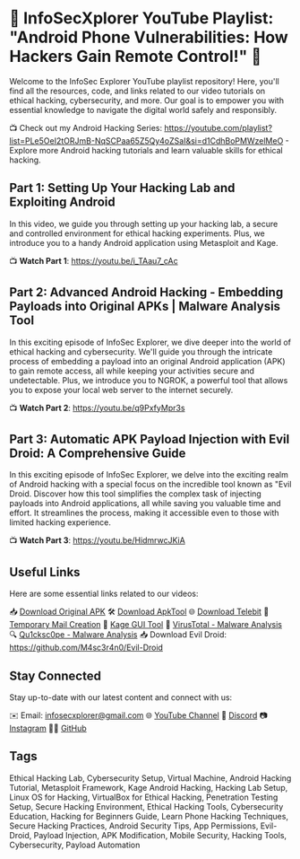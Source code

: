 # 🚀 InfoSecXplorer YouTube Playlist: "Android Phone Vulnerabilities: How Hackers Gain Remote Control!" 🚀

Welcome to the InfoSec Explorer YouTube playlist repository! Here, you'll find all the resources, code, and links related to our video tutorials on ethical hacking, cybersecurity, and more. Our goal is to empower you with essential knowledge to navigate the digital world safely and responsibly.

📺 Check out my Android Hacking Series: https://youtube.com/playlist?list=PLe5OeI2tORJmB-NqSCPaa65Z5Qy4oZSaI&si=d1CdhBoPMWzelMeO - Explore more Android hacking tutorials and learn valuable skills for ethical hacking.

## Part 1: Setting Up Your Hacking Lab and Exploiting Android

In this video, we guide you through setting up your hacking lab, a secure and controlled environment for ethical hacking experiments. Plus, we introduce you to a handy Android application using Metasploit and Kage.

📺 **Watch Part 1**: https://youtu.be/i_TAau7_cAc

## Part 2: Advanced Android Hacking - Embedding Payloads into Original APKs | Malware Analysis Tool

In this exciting episode of InfoSec Explorer, we dive deeper into the world of ethical hacking and cybersecurity. We'll guide you through the intricate process of embedding a payload into an original Android application (APK) to gain remote access, all while keeping your activities secure and undetectable. Plus, we introduce you to NGROK, a powerful tool that allows you to expose your local web server to the internet securely.

📺 **Watch Part 2**: https://youtu.be/q9PxfyMpr3s

## Part 3: Automatic APK Payload Injection with Evil Droid: A Comprehensive Guide

In this exciting episode of InfoSec Explorer, we delve into the exciting realm of Android hacking with a special focus on the incredible tool known as "Evil Droid. Discover how this tool simplifies the complex task of injecting payloads into Android applications, all while saving you valuable time and effort. It streamlines the process, making it accessible even to those with limited hacking experience.

📺 **Watch Part 3**: https://youtu.be/HidmrwcJKiA

## Useful Links

Here are some essential links related to our videos:

📥 [Download Original APK](https://flappy-bird.en.download.it/android)
🛠️ [Download ApkTool](https://apktool.org/docs/install)
🌐 [Download Telebit](https://telebit.cloud/)
📧 [Temporary Mail Creation](https://temp-mail.org/en/)
🔧 [Kage GUI Tool](https://github.com/Zerx0r/Kage)
🦠 [VirusTotal - Malware Analysis](https://www.virustotal.com/gui/home/upload)
🔍 [Qu1cksc0pe - Malware Analysis](https://github.com/CYB3RMX/Qu1cksc0pe)
📥 Download Evil Droid: https://github.com/M4sc3r4n0/Evil-Droid

## Stay Connected

Stay up-to-date with our latest content and connect with us:

✉️ Email: infosecxplorer@gmail.com
🌐 [YouTube Channel](https://www.youtube.com/@InfoSecXplorer)
💬 [Discord](https://discord.gg/4xB4PebCTJ)
📷 [Instagram](https://www.instagram.com/infosecxplorer)
👨‍💻 [GitHub](https://github.com/InfoSecXplorer)

## Tags

Ethical Hacking Lab, Cybersecurity Setup, Virtual Machine, Android Hacking Tutorial, Metasploit Framework, Kage Android Hacking, Hacking Lab Setup, Linux OS for Hacking, VirtualBox for Ethical Hacking, Penetration Testing Setup, Secure Hacking Environment, Ethical Hacking Tools, Cybersecurity Education, Hacking for Beginners Guide, Learn Phone Hacking Techniques, Secure Hacking Practices, Android Security Tips, App Permissions, Evil-Droid, Payload Injection, APK Modification, Mobile Security, Hacking Tools, Cybersecurity, Payload Automation
